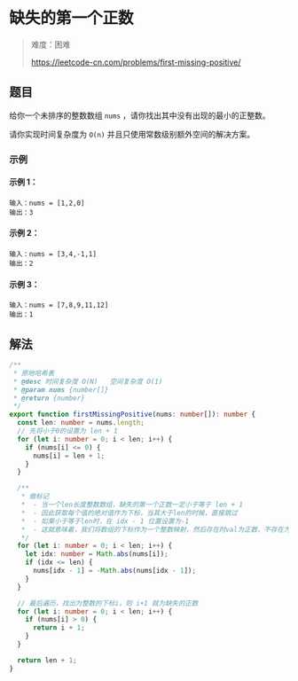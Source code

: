 # 缺失的第一个正数

> 难度：困难
>
> https://leetcode-cn.com/problems/first-missing-positive/

## 题目

给你一个未排序的整数数组 `nums` ，请你找出其中没有出现的最小的正整数。

请你实现时间复杂度为 `O(n)` 并且只使用常数级别额外空间的解决方案。

### 示例

#### 示例 1：

```
输入：nums = [1,2,0]
输出：3
```

#### 示例 2：

```
输入：nums = [3,4,-1,1]
输出：2
```

#### 示例 3：

```
输入：nums = [7,8,9,11,12]
输出：1
```

## 解法

```typescript
/**
 * 原地哈希表
 * @desc 时间复杂度 O(N)   空间复杂度 O(1)
 * @param nums {number[]}
 * @return {number}
 */
export function firstMissingPositive(nums: number[]): number {
  const len: number = nums.length;
  // 先将小于0的设置为 len + 1
  for (let i: number = 0; i < len; i++) {
    if (nums[i] <= 0) {
      nums[i] = len + 1;
    }
  }

  /**
   * 做标记
   *  - 当一个len长度整数数组，缺失的第一个正数一定小于等于 len + 1
   *  - 因此获取每个值的绝对值作为下标，当其大于len的时候，直接跳过
   *  - 如果小于等于len时，在 idx - 1 位置设置为-1
   *  - 这就意味着，我们将数组的下标作为一个整数映射，然后存在时val为正数，不存在为负数
   */
  for (let i: number = 0; i < len; i++) {
    let idx: number = Math.abs(nums[i]);
    if (idx <= len) {
      nums[idx - 1] = -Math.abs(nums[idx - 1]);
    }
  }

  // 最后遍历，找出为整数的下标i，则 i+1 就为缺失的正数
  for (let i: number = 0; i < len; i++) {
    if (nums[i] > 0) {
      return i + 1;
    }
  }

  return len + 1;
}
```
